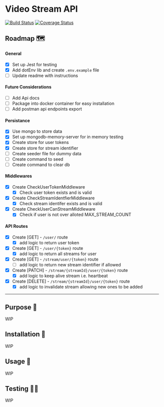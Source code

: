 # Video Stream API

[![Build Status](https://travis-ci.org/rahman95/video-stream-api.svg?branch=master)](https://travis-ci.org/rahman95/video-stream-api)
[![Coverage Status](https://coveralls.io/repos/github/rahman95/video-stream-api/badge.svg?branch=master)](https://coveralls.io/github/rahman95/video-stream-api?branch=master)

## Roadmap 🗺

#### General

- [x] Set up Jest for testing
- [x] Add dotEnv lib and create `.env.example` file
- [ ] Update readme with instructions

#### Future Considerations

- [ ] Add Api docs
- [ ] Package into docker container for easy installation
- [ ] Add postman api endpoints export

#### Persistance

- [x] Use mongo to store data
- [x] Set up mongodb-memory-server for in memory testing
- [x] Create store for user tokens
- [x] Create store for stream identifier
- [ ] Create seeder file for dummy data
- [ ] Create command to seed
- [ ] Create command to clear db

#### Middlewares

- [x] Create CheckUserTokenMiddleware
  - [x] Check user token exists and is valid
  
- [x] Create CheckStreamIdentfierMiddleware 
  - [x] Check stream identifer exists and is valid

- [x] Create CheckUserCanStreamMiddleware
  - [x] Check if user is not over alloted MAX_STREAM_COUNT

#### API Routes

- [x] Create [GET] - `/user/` route
  - [x] add logic to return user token

- [x] Create [GET] - `/user/{token}` route
  - [x] add logic to return all streams for user

- [x] Create [GET] - `/stream/user/{token}` route 
  - [ ] add logic to return new stream identifier if allowed

- [x] Create [PATCH] - `/stream/{streamId}/user/{token}` route 
  - [x] add logic to keep alive stream i.e. heartbeat

- [x] Create [DELETE] - `/stream/{streamId}/user/{token}` route 
  - [x] add logic to invalidate stream allowing new ones to be added

---- 
## Purpose 🔎

WIP

## Installation 🎯

WIP

## Usage 🚀

WIP

## Testing 🏋️‍♀️

WIP

